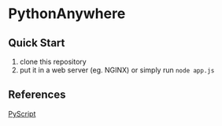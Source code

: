 # PythonAnywhere

## Quick Start

1. clone this repository
2. put it in a web server (eg. NGINX) or simply run `node app.js`

## References

[PyScript](https://pyscript.net/)

